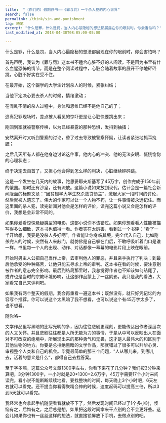 ```yaml
---
title:  "（你们的）假期荐书——《罪与罚》一个杀人犯的内心世界"
search: false
permalink: /think/sin-and-punishment
tag: 随笔
excerpt: "什么是罪，什么是罚，当人内心最隐秘的想法都展露在你的眼前时，你会害怕吗？"
last_modified_at: 2018-04-30T08:05:00-05:00

---
```




什么是罪，什么是罚，当人内心最隐秘的想法都展现在你的眼前时，你会害怕吗？

首先声明，我认为《罪与罚》这本书不适合心脏不好的人阅读。不是因为书里有什么血腥恐怖的情节，而是在整个阅读过程中，心脏会随着故事的展开不停地砰砰跳，心脏不好实在受不住。

 

在最开始，这个辍学的大学生计划杀人的时候，紧张纠结；

当他下定决心要去杀人的时候，情绪激动；

在混乱不清的杀人过程中，身体和思维已经不是他自己的了；

逃离犯罪现场时，差点被人看见的惊吓更是让心脏快要跳出来；

刚回到家就被警察传唤，以为已经暴露的那种恐惧，发抖到抽搐；

安然离开时又听到警察的讨论，昏了过去导致被警察怀疑，让读者紧张地抓耳挠腮；

之后几天所有人都在他身边讨论这件事，他内心的冲突、他的无法安眠、恍恍惚惚的心理状态；

终于决定去自首了，又担心他会得到怎么样的判决，心脏继续砰砰跳。

 

这是一个发生在几天内的故事，陀思妥耶夫斯基写了45万字，创作完成于150年前的俄国。那时还有沙皇，还有流放。这篇小说如果放到现代，估计会是一篇社会新闻版面的标题文章：“因贫辍学大学生怒杀放贷债主”，激起大家一段时间的讨论，然后就被人遗忘了。伟大的作家可以让一个人物不朽，让一件事情被永远记住。而这里面的杀人犯，读完新闻对他会是怎样的评价，读完这篇小说又会是怎样的评价，我想是会非常不同的。

 

如果你爱看惊悚悬疑类型的电影，这部小说你不该错过。如果你想看看人性能被描写得多么细致，这本书也值得一看。作者实在太厉害，看到过一个书评：“看了一半开始想，我要是没杀人多好啊”。作者能让你身临其境，完全代入自己，比如刚杀完人的时候，突然有人来敲门，就仿佛是自己躲在门后，不敢呼吸听着门口是谁一样。书里每一个人的出现、动作、对话都像一幕幕的电影片段上映在眼前。

 

开始时男主人公把自己当作上帝，去审判他人的罪恶，并且亲手执行了判决；到最后他承受的种种痛苦，让他只能去寻求上帝的审判。这本书在看的时候，要注意别被作者的意志完全影响。最后到结局那里时，我总觉得作者也不知该如何结尾了，或许也是当时的宗教环境影响，让这部作品蒙上了一丝阴影。我只是我的看法，大家看完自己来评判吧。

 

如果我有两个整天的假期，我会再重看一遍这本书；既然没有，就只好凭记忆的内容写个推荐。你可以说这个太黑暗了我不想看，也可以说这个有45万字太多了，也不想看。

 

随你咯~

 

文学作品里写黑暗的比写光明的多，因为往往悲剧更深刻，更能传达出作者深层次的人文关怀。并且悲剧往往都是人所无能为力的事情，于是从中可以反映出人在面对不可改变的绝境中，所展现出来的那种勇气和无畏，这才是人最伟大的和区别于其他生物的地方。你要是总拒绝黑暗的文学作品，那就错过了很多可以升华心灵、审视整个人类和自己的机会。毕竟最简单的那三个问题，“人从哪儿来，到哪儿去，活着的意义是什么”，都得自己去找答案。

 

至于字多嘛，这篇公众号文章1300字左右，你看下来花了几分钟？我们按3分钟来算吧，3分钟1300字，一小时就是20*1300=2.6万字，45万字需要17个小时来阅读完。看小说不能断断续续地看，要找整块的时间，每天晚上3个小时吧，6天左右就可以看完。还不提当你看得聚精会神的时候，速度起码可以提高三倍，所以3到5天就可以看完。

我经常也会拿起手机随便看看就放不下了，然后发现时间已经过了1个多小时，懊恼有之，后悔有之，之后总是想，如果把这段时间拿来干点别的会不会更好些。这会儿如果你也有一丝丝这样的想法，就直接锁屏放下手机，去做点别的吧。